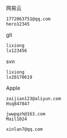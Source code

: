 网易云
```
1772063751@qq.com
hero12345
```

git
```
lixiong
lx123456
```

svn
```
lixiong
lx20170619
```

Apple
```
zaijian123@aliyun.com 
Hsq847847

jwwpgzh@163.com
Mail1024

xinlan7@qq.com

```


